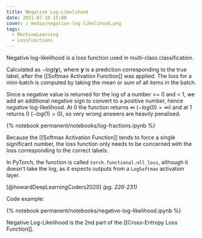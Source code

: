 ```yaml
---
title: Negative Log-Likelihood
date: 2021-07-10 15:00
cover: /_media/negative-log-likelihood.png
tags:
  - MachineLearning
  - LossFunctions
---
```


Negative log-likelihood is a loss function used in multi-class classification.

Calculated as $-log(\textbf{y})$, where $\textbf{y}$ is a prediction corresponding to the true label, after the [[Softmax Activation Function]] was applied. The loss for a mini-batch is computed by taking the mean or sum of all items in the batch.

Since a negative value is returned for the log of a number >= 0 and < 1, we add an additional negative sign to convert to a positive number, hence *negative* log-likelihood. At 0 the function returns $\infty$ ($-log(0)=\infty$) and at 1 returns 0 ($-log(1)=0$), so very wrong answers are heavily penalised.

{% notebook permanent/notebooks/log-fractions.ipynb %}

Because the [[Softmax Activation Function]] tends to force a single significant number, the loss function only needs to be concerned with the loss corresponding to the correct labels.

In PyTorch, the function is called `torch.functional.nll_loss`, although it doesn't take the log, as it expects outputs from a `LogSoftmax` activation layer.

 [@howardDeepLearningCoders2020] *(pg. 226-231)*

Code example:

{% notebook permanent/notebooks/negative-log-likelihood.ipynb %}

Negative Log-Likelihood is the 2nd part of the [[Cross-Entropy Loss Function]].